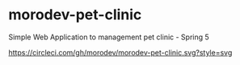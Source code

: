 # morodev-pet-clinic
Simple Web Application to management pet clinic - Spring 5


https://circleci.com/gh/morodev/morodev-pet-clinic.svg?style=svg
